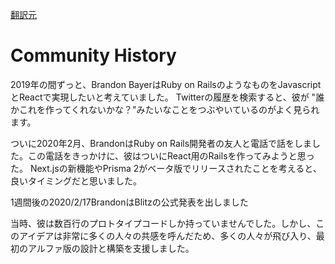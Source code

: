 [翻訳元](https://blitzjs.com/docs/community-history)

# Community History

2019年の間ずっと、Brandon BayerはRuby on RailsのようなものをJavascriptとReactで実現したいと考えていました。
Twitterの履歴を検索すると、彼が "誰かこれを作ってくれないかな？"みたいなことをつぶやいているのがよく見られます。

ついに2020年2月、BrandonはRuby on Rails開発者の友人と電話で話をしました。この電話をきっかけに、彼はついにReact用のRailsを作ってみようと思った。
Next.jsの新機能やPrisma 2がベータ版でリリースされたことを考えると、良いタイミングだと思いました。

1週間後の2020/2/17BrandonはBlitzの公式発表を出しました

当時、彼は数百行のプロトタイプコードしか持っていませんでした。しかし、このアイデアは非常に多くの人々の共感を呼んだため、多くの人々が飛び入り、最初のアルファ版の設計と構築を支援しました。